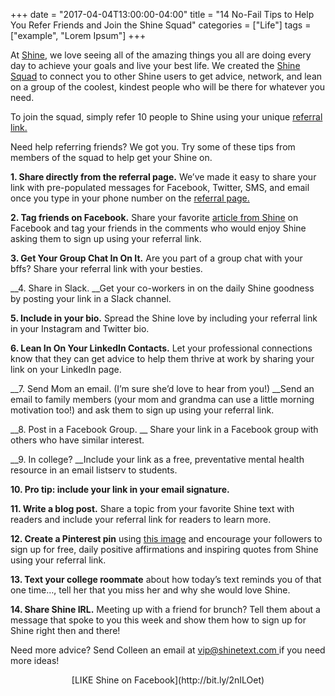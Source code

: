 +++
  date = "2017-04-04T13:00:00-04:00"
  title = "14 No-Fail Tips to Help You Refer Friends and Join the Shine Squad"
  categories = ["Life"]
  tags = ["example", "Lorem Ipsum"]
+++



<span class="dropcap">A</span>t [Shine](http://shinetext.com/?utm_source=Shine&utm_medium=Blog), we love seeing all of the amazing things you all are doing every day to achieve your goals and live your best life. We created the [Shine Squad](http://www.shinetext.com/squad?utm_source=Shine&utm_medium=Blog) to connect you to other Shine users to get advice, network, and lean on a group of the coolest, kindest people who will be there for whatever you need.

To join the squad, simply refer 10 people to Shine using your unique [referral link.](http://www.shinetext.com/referrals?utm_source=Shine&utm_medium=Blog) 

Need help referring friends? We got you. Try some of these tips from members of the squad to help get your Shine on. 

__1. Share directly from the referral page.__ We’ve made it easy to share your link with pre-populated messages for Facebook, Twitter, SMS, and email once you type in your phone number on the [referral page.](http://www.shinetext.com/referrals?utm_source=Shine&utm_medium=Blog)

__2. Tag friends on Facebook.__ Share your favorite [article from Shine](http://advice.shinetext.com/?utm_source=Shine&utm_medium=Blog) on Facebook and tag your friends in the comments who would enjoy Shine asking them to sign up using your referral link. 

__3. Get Your Group Chat In On It.__ Are you part of a group chat with your bffs? Share your referral link with your besties.

__4. Share in Slack. __Get your co-workers in on the daily Shine goodness by posting your link in a Slack channel. 

__5. Include in your bio.__ Spread the Shine love by including your referral link in your Instagram and Twitter bio.

__6. Lean In On Your LinkedIn Contacts.__ Let your professional connections know that they can get advice to help them thrive at work by sharing your link on your LinkedIn page.

__7. Send Mom an email. (I’m sure she’d love to hear from you!) __Send an email to family members (your mom and grandma can use a little morning motivation too!) and ask them to sign up using your referral link. 

__8. Post in a Facebook Group. __ Share your link in a Facebook group with others who have similar interest. 

__9. In college? __Include your link as a free, preventative mental health resource in an email listserv to students.

__10. Pro tip: include your link in your email signature.__

__11. Write a blog post.__ Share a topic from your favorite Shine text with readers and include your referral link for readers to learn more. 

__12. Create a Pinterest pin__ using [this image](http://shinetext.herokuapp.com/images/homepage/shine-example-1.png) and encourage your followers to sign up for free, daily positive affirmations and inspiring quotes from Shine using your referral link. 

__13. Text your college roommate__ about how today’s text reminds you of that one time…, tell her that you miss her and why she would love Shine. 

__14. Share Shine IRL.__ Meeting up with a friend for brunch? Tell them about a message that spoke to you this week and show them how to sign up for Shine right then and there!

Need more advice? Send Colleen an email at [vip@shinetext.com ](mailto:vip@shinetext.com)if you need more ideas!

<center>[LIKE Shine on Facebook](http://bit.ly/2nILOet)</center>

<div class="pubexchange_module" id="pubexchange_below_content" data-pubexchange-module-id="2323"></div>

<script>(function(w, d, s, id) {
  w.PUBX=w.PUBX || {pub: "shine_text", discover: false, lazy: true};
  var js, pjs = d.getElementsByTagName(s)[0];
  if (d.getElementById(id)) return;
  js = d.createElement(s); js.id = id; js.async = true;
  js.src = "//main.pubexchange.com/loader.min.js";
  pjs.parentNode.insertBefore(js, pjs);
}(window, document, "script", "pubexchange-jssdk"));</script>
